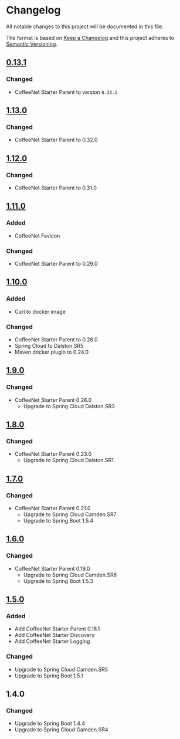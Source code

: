 # Changelog 
All notable changes to this project will be documented in this file.

The format is based on [Keep a Changelog](http://keepachangelog.com/en/1.0.0/)
and this project adheres to [Semantic Versioning](http://semver.org/spec/v2.0.0.html).


## [0.13.1]
### Changed
- CoffeeNet Starter Parent to version `0.33.1`


## [1.13.0]
### Changed
- CoffeeNet Starter Parent to 0.32.0


## [1.12.0]
### Changed
- CoffeeNet Starter Parent to 0.31.0


## [1.11.0]
### Added
- CoffeeNet Favicon

### Changed
- CoffeeNet Starter Parent to 0.29.0


## [1.10.0]
### Added
- Curl to docker image

### Changed
- CoffeeNet Starter Parent to 0.28.0
- Spring Cloud to Dalston.SR5
- Maven docker plugin to 0.24.0


## [1.9.0]
### Changed
- CoffeeNet Starter Parent 0.26.0
  - Upgrade to Spring Cloud Dalston.SR3


## [1.8.0]
### Changed
- CoffeeNet Starter Parent 0.23.0
  - Upgrade to Spring Cloud Dalston.SR1


## [1.7.0]
### Changed
- CoffeeNet Starter Parent 0.21.0
  - Upgrade to Spring Cloud Camden.SR7
  - Upgrade to Spring Boot 1.5.4


## [1.6.0]
### Changed
- CoffeeNet Starter Parent 0.19.0
  - Upgrade to Spring Cloud Camden.SR6
  - Upgrade to Spring Boot 1.5.3


## [1.5.0]
### Added
- Add CoffeeNet Starter Parent 0.18.1
- Add CoffeeNet Starter Discovery
- Add CoffeeNet Starter Logging

### Changed
- Upgrade to Spring Cloud Camden.SR5
- Upgrade to Spring Boot 1.5.1


## 1.4.0
### Changed
- Upgrade to Spring Boot 1.4.4
- Upgrade to Spring Cloud Camden.SR4


[0.13.1]: https://github.com/coffeenet/coffeenet-discovery/compare/discovery-1.13...discovery-1.13.1
[1.13.0]: https://github.com/coffeenet/coffeenet-discovery/compare/discovery-1.12...discovery-1.13
[1.12.0]: https://github.com/coffeenet/coffeenet-discovery/compare/discovery-1.11...discovery-1.12
[1.11.0]: https://github.com/coffeenet/coffeenet-discovery/compare/discovery-1.10...discovery-1.11
[1.10.0]: https://github.com/coffeenet/coffeenet-discovery/compare/discovery-1.9...discovery-1.10
[1.9.0]: https://github.com/coffeenet/coffeenet-discovery/compare/discovery-1.8...discovery-1.9
[1.8.0]: https://github.com/coffeenet/coffeenet-discovery/compare/discovery-1.7...discovery-1.8
[1.7.0]: https://github.com/coffeenet/coffeenet-discovery/compare/discovery-1.6...discovery-1.7
[1.6.0]: https://github.com/coffeenet/coffeenet-discovery/compare/discovery-1.5...discovery-1.6
[1.5.0]: https://github.com/coffeenet/coffeenet-discovery/compare/discovery-1.4...discovery-1.5
